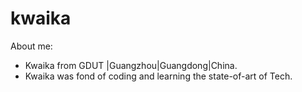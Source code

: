 # kwaika
About me:
- Kwaika from GDUT |Guangzhou|Guangdong|China.
- Kwaika was fond of coding and learning the state-of-art of Tech.
